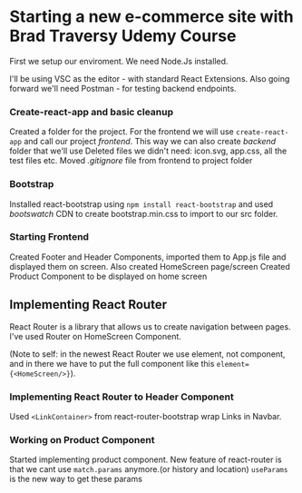 # Starting a new e-commerce site with Brad Traversy Udemy Course

First we setup our enviroment.
We need Node.Js installed.

I'll be using VSC as the editor - with standard React Extensions.
Also going forward we'll need Postman - for testing backend endpoints.

### Create-react-app and basic cleanup

Created a folder for the project.
For the frontend we will use `create-react-app` and call our project _frontend_.
This way we can also create _backend_ folder that we'll use
Deleted files we didn't need: icon.svg, app.css, all the test files etc.
Moved _.gitignore_ file from frontend to project folder

### Bootstrap

Installed react-bootstrap using `npm install react-bootstrap` and used
_bootswatch_ CDN to create bootstrap.min.css to import to our src folder.

### Starting Frontend

Created Footer and Header Components, imported them to App.js file and displayed them on screen.
Also created HomeScreen page/screen
Created Product Component to be displayed on home screen

## Implementing React Router

React Router is a library that allows us to create navigation between pages. I've used Router on HomeScreen Component.

(Note to self: in the newest React Router we use element, not component, and in there we have to put the full component like this `element={<HomeScreen/>}`).

### Implementing React Router to Header Component

Used `<LinkContainer>` from react-router-bootstrap wrap Links in Navbar.

### Working on Product Component

Started implementing product component. New feature of react-router is that we cant use `match.params` anymore.(or history and location)
`useParams` is the new way to get these params
